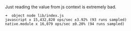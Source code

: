 Just reading the value from js context is extremely bad.
```
➜  object node lib/index.js
javascript x 15,432,820 ops/sec ±3.92% (93 runs sampled)
native.module x 16,079 ops/sec ±0.20% (94 runs sampled)
```

